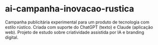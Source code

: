 # ai-campanha-inovacao-rustica
Campanha publicitária experimental para um produto de tecnologia com estilo rústico. Criada com suporte do ChatGPT (texto) e Claude (aplicação web). Projeto de estudo sobre criatividade assistida por IA e branding digital.    
